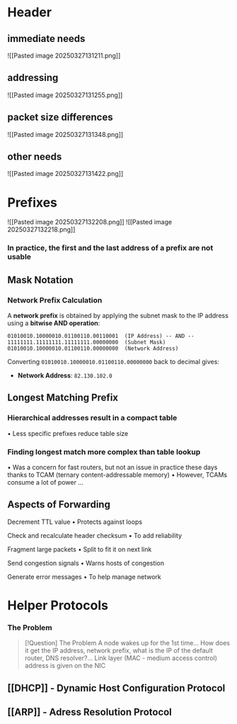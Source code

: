 # Header
## immediate needs
![[Pasted image 20250327131211.png]]

## addressing
![[Pasted image 20250327131255.png]]

## packet size differences
![[Pasted image 20250327131348.png]]

## other needs
![[Pasted image 20250327131422.png]]

# Prefixes
![[Pasted image 20250327132208.png]]
![[Pasted image 20250327132218.png]]
### In practice, the first and the last address of a prefix are not usable
## Mask Notation
### **Network Prefix Calculation**

A **network prefix** is obtained by applying the subnet mask to the IP address using a **bitwise AND operation**:

  `01010010.10000010.01100110.00110001  (IP Address) -- AND --   11111111.11111111.11111111.00000000  (Subnet Mask)`
  `01010010.10000010.01100110.00000000  (Network Address)`

Converting `01010010.10000010.01100110.00000000` back to decimal gives:
	
- **Network Address**: `82.130.102.0`

## Longest Matching Prefix
### Hierarchical addresses result in a compact table
• Less specific prefixes reduce table size

### Finding longest match more complex than table lookup
• Was a concern for fast routers, but not an issue in practice these
days thanks to TCAM (ternary content-addressable memory)
• However, TCAMs consume a lot of power …

## Aspects of Forwarding
Decrement TTL value
• Protects against loops

Check and recalculate header checksum
• To add reliability

Fragment large packets
• Split to fit it on next link

Send congestion signals
• Warns hosts of congestion

Generate error messages
• To help manage network

# Helper Protocols

### The Problem

> [!Question] The Problem
> A node wakes up for the 1st time...
> How does it get the IP address, network prefix, what is the IP of the default router, DNS resolver?...
> Link layer (MAC - medium access control) address is given on the NIC

## [[DHCP]] - Dynamic Host Configuration Protocol


## [[ARP]] - Adress Resolution Protocol